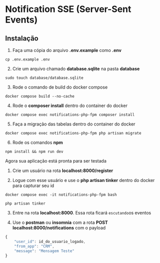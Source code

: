 # Notification SSE (Server-Sent Events)

## Instalação

1. Faça uma cópia do arquivo **.env.example** como **.env**
```shell
cp .env.example .env
```

2. Crie um arquivo chamado **database.sqlite** na pasta **database**
```shell
sudo touch database/database.sqlite
```

3. Rode o comando de build do docker compose
```shell
docker compose build --no-cache
```

4. Rode o **composer install** dentro do container do docker
```shell
docker compose exec notifications-php-fpm composer install
```

5. Faça a migração das tabelas dentro do container do docker
```shell
docker compose exec notifications-php-fpm php artisan migrate
```

6. Rode os comandos **npm**
```shell
npm install && npm run dev
```

Agora sua aplicação está pronta para ser testada

1. Crie um usuário na rota **localhost:8000/register**

2. Logue com esse usuário e use o **php artisan tinker** dentro do docker para capturar seu id
```shell
docker compose exec -it notifications-php-fpm bash
```
```shell
php artisan tinker
```

3. Entre na rota **localhost:8000**. Essa rota ficará `escutando`os eventos

4. Use o **postman** ou **insomnia** com a rota **POST** **localhost:8000/notifications** com o payload
```javascript
{
    "user_id": id_do_usuario_logado,
    "from_app": "CRM",
    "message": "Mensagem Teste"
}
```